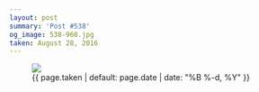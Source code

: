 ```yaml
---
layout: post
summary: 'Post #538'
og_image: 538-960.jpg
taken: August 28, 2016
---
```


<figure class="post">
<img sizes="(min-width: 700px) 50vw, calc(100vw - 2rem)" src="{{ site.assets_url }}/538-480.jpg" srcset="{{ site.assets_url }}/538-240.jpg 240w, {{ site.assets_url }}/538-480.jpg 480w, {{ site.assets_url }}/538-720.jpg 720w, {{ site.assets_url }}/538-960.jpg 960w"/>
<figcaption>
<time>{{ page.taken | default: page.date | date: "%B %-d, %Y" }}</time>
</figcaption>
</figure>
